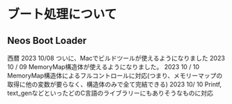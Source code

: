 # ブート処理について

## Neos Boot Loader

西暦 2023 10/08 ついに、Macでビルドツールが使えるようになりました
2023 10 / 09 MemoryMap構造体が使えるようになりました。
2023 10 / 10 MemoryMap構造体によるフルコントロールに対応(つまり、メモリーマップの取得に他の変数が要らなく、構造体のみで全て完結できる)
2023 10/ 10 Printf, text_genなどといったどのC言語のライブラリーにもありそうなものに対応

